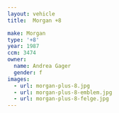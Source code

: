 ```yaml
---
layout: vehicle
title:  Morgan +8

make: Morgan
type: '+8'
year: 1987
ccm: 3474
owner:
  name: Andrea Gager
  gender: f
images:
  - url: morgan-plus-8.jpg
  - url: morgan-plus-8-emblem.jpg
  - url: morgan-plus-8-felge.jpg
---
```

